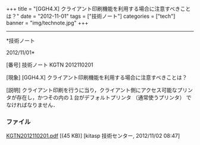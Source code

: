 ﻿+++
title = "[GGH4.X] クライアント印刷機能を利用する場合に注意すべきことは？"
date = "2012-11-01"
tags = ["技術ノート"]
categories = ["tech"]
banner = "img/technote.jpg"
+++

-----------------------------------------------------------------------------------------------------------------------------

*技術ノート

2012/11/01*


[番号]
技術ノート KGTN 2012110201

[現象]
[GGH4.X] クライアント印刷機能を利用する場合に注意すべきことは？

[説明]
クライアント印刷を行うに当り，クライアント側にアクセス可能なプリンタが存在し，かつその内の１台がデフォルトプリンタ
（通常使うプリンタ） でなければなりません．


### ファイル

 
 


[KGTN2012110201.pdf](http://techreport.kitasp.net/attachments/download/1078/KGTN2012110201.pdf)
 [(45 KB)] [kitasp 技術センター, 2012/11/02
08:47]


 


 

